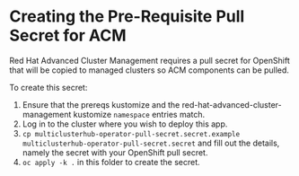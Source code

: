 # Creating the Pre-Requisite Pull Secret for ACM

Red Hat Advanced Cluster Management requires a pull secret for OpenShift that will be copied to managed clusters so ACM components can be pulled.  

To create this secret:
1. Ensure that the prereqs kustomize and the red-hat-advanced-cluster-management kustomize `namespace` entries match.  
2. Log in to the cluster where you wish to deploy this app.  
3. `cp multiclusterhub-operator-pull-secret.secret.example multiclusterhub-operator-pull-secret.secret` and fill out the details, namely the secret with your OpenShift pull secret.
4. `oc apply -k .` in this folder to create the secret.  
